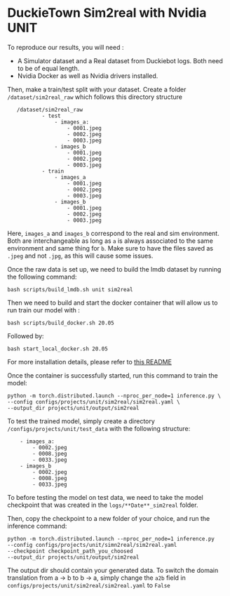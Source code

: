 # DuckieTown Sim2real with Nvidia UNIT

To reproduce our results, you will need :
- A Simulator dataset and a Real dataset from Duckiebot logs. Both need to be of equal length.
- Nvidia Docker as well as Nvidia drivers installed. 

Then, make a train/test split with your dataset.
Create a folder `/dataset/sim2real_raw` which follows this directory structure
 ```
    /dataset/sim2real_raw
            - test
                - images_a:
                    - 0001.jpeg
                    - 0002.jpeg
                    - 0003.jpeg
                - images_b
                    - 0001.jpeg
                    - 0002.jpeg
                    - 0003.jpeg
            - train
                - images_a
                    - 0001.jpeg
                    - 0002.jpeg
                    - 0003.jpeg
                - images_b
                    - 0001.jpeg
                    - 0002.jpeg
                    - 0003.jpeg
 ```
Here, `images_a` and `images_b` correspond to the real and sim environment. Both are interchangeable
as long as `a` is always associated to the same environment and same thing for `b`. Make sure to have the files 
saved as `.jpeg` and not `.jpg`, as this will cause some issues. 

Once the raw data is set up, we need to build the lmdb dataset by running the following command:

`bash scripts/build_lmdb.sh unit sim2real`

Then we need to build and start the docker container that will allow us to run train our model with :

`bash scripts/build_docker.sh 20.05`

Followed by:

`bash start_local_docker.sh 20.05`

For more installation details, please refer to  [this README](https://github.com/phred1/imaginaire/blob/master/INSTALL.md)

Once the container is successfully started, run this command to train the model:

```
python -m torch.distributed.launch --nproc_per_node=1 inference.py \
--config configs/projects/unit/sim2real/sim2real.yaml \
--output_dir projects/unit/output/sim2real
``` 

To test the trained model, simply create a directory
`/configs/projects/unit/test_data` with the following structure: 
```
    - images_a:
        - 0002.jpeg
        - 0008.jpeg
        - 0033.jpeg
    - images_b
        - 0002.jpeg
        - 0008.jpeg
        - 0033.jpeg
```
To before testing the model on test data, we need to take the model checkpoint that was created in the `logs/**Date**_sim2real` folder. 

Then, copy the checkpoint to a new folder of your choice, and run the inference command:
```
python -m torch.distributed.launch --nproc_per_node=1 inference.py 
--config configs/projects/unit/simn2real/sim2real.yaml
--checkpoint checkpoint_path_you_choosed
--output_dir projects/unit/output/sim2real
```
The output dir should contain your generated data. To switch the domain translation from a -> b to b -> a, simply change the `a2b` field in `configs/projects/unit/sim2real/sim2real.yaml` to `False`